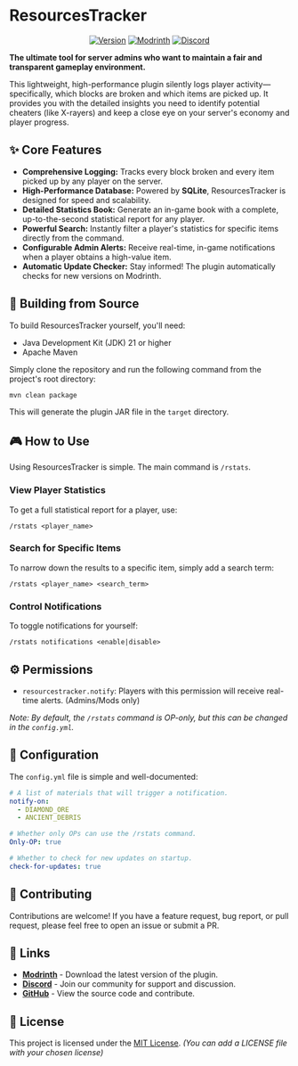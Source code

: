 # ResourcesTracker

<p align="center">
  <a href="https://github.com/Nouridin/Resources-Tracker/releases"><img src="https://img.shields.io/github/v/release/Nouridin/Resources-Tracker?style=for-the-badge" alt="Version"></a>
  <a href="https://modrinth.com/plugin/resources-tracker"><img src="https://img.shields.io/modrinth/dt/resources-tracker?color=00AF5C&label=Downloads&style=for-the-badge" alt="Modrinth"></a>
  <a href="https://discord.gg/s2pevNCbv4"><img src="https://img.shields.io/discord/1403066205228503150?color=5865F2&label=Discord&logo=discord&logoColor=white&style=for-the-badge" alt="Discord"></a>
</p>

**The ultimate tool for server admins who want to maintain a fair and transparent gameplay environment.**

This lightweight, high-performance plugin silently logs player activity—specifically, which blocks are broken and which items are picked up. It provides you with the detailed insights you need to identify potential cheaters (like X-rayers) and keep a close eye on your server's economy and player progress.

## ✨ Core Features

*   **Comprehensive Logging:** Tracks every block broken and every item picked up by any player on the server.
*   **High-Performance Database:** Powered by **SQLite**, ResourcesTracker is designed for speed and scalability.
*   **Detailed Statistics Book:** Generate an in-game book with a complete, up-to-the-second statistical report for any player.
*   **Powerful Search:** Instantly filter a player's statistics for specific items directly from the command.
*   **Configurable Admin Alerts:** Receive real-time, in-game notifications when a player obtains a high-value item.
*   **Automatic Update Checker:** Stay informed! The plugin automatically checks for new versions on Modrinth.

## 🚀 Building from Source

To build ResourcesTracker yourself, you'll need:

*   Java Development Kit (JDK) 21 or higher
*   Apache Maven

Simply clone the repository and run the following command from the project's root directory:

```bash
mvn clean package
```

This will generate the plugin JAR file in the `target` directory.

## 🎮 How to Use

Using ResourcesTracker is simple. The main command is `/rstats`.

### View Player Statistics

To get a full statistical report for a player, use:

```
/rstats <player_name>
```

### Search for Specific Items

To narrow down the results to a specific item, simply add a search term:

```
/rstats <player_name> <search_term>
```

### Control Notifications

To toggle notifications for yourself:

```
/rstats notifications <enable|disable>
```

## ⚙️ Permissions

*   `resourcestracker.notify`: Players with this permission will receive real-time alerts. (Admins/Mods only)

*Note: By default, the `/rstats` command is OP-only, but this can be changed in the `config.yml`.*

## 🔧 Configuration

The `config.yml` file is simple and well-documented:

```yaml
# A list of materials that will trigger a notification.
notify-on:
  - DIAMOND_ORE
  - ANCIENT_DEBRIS

# Whether only OPs can use the /rstats command.
Only-OP: true

# Whether to check for new updates on startup.
check-for-updates: true
```

## 🤝 Contributing

Contributions are welcome! If you have a feature request, bug report, or pull request, please feel free to open an issue or submit a PR.

## 🔗 Links

*   **[Modrinth](https://modrinth.com/plugin/resources-tracker)** - Download the latest version of the plugin.
*   **[Discord](https://discord.gg/s2pevNCbv4)** - Join our community for support and discussion.
*   **[GitHub](https://github.com/Nouridin/Resources-Tracker)** - View the source code and contribute.

## 📄 License

This project is licensed under the [MIT License](LICENSE). *(You can add a LICENSE file with your chosen license)*
